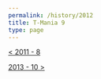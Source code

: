 ```yaml
---
permalink: /history/2012
title: T-Mania 9
type: page
---
```


[< 2011 - 8](/history/2011)

[2013 - 10 >](/history/2013)

<!-- ![2012]( {{ '/assets/images/2007-plakat.jpg' | relative_url }} ) -->


